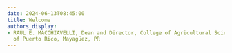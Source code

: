 ```yaml
---
date: 2024-06-13T08:45:00
title: Welcome
authors_display:
- RAÚL E. MACCHIAVELLI, Dean and Director, College of Agricultural Sciences, University
  of Puerto Rico, Mayagüez, PR
---
```

